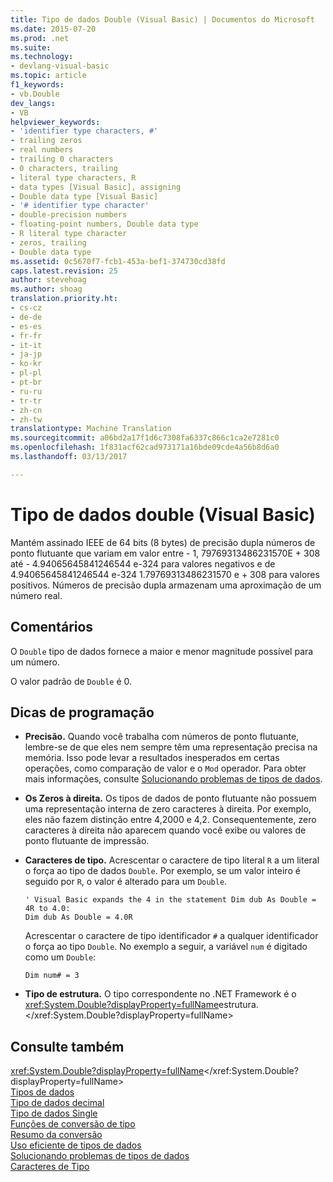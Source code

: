 ```yaml
---
title: Tipo de dados Double (Visual Basic) | Documentos do Microsoft
ms.date: 2015-07-20
ms.prod: .net
ms.suite: 
ms.technology:
- devlang-visual-basic
ms.topic: article
f1_keywords:
- vb.Double
dev_langs:
- VB
helpviewer_keywords:
- 'identifier type characters, #'
- trailing zeros
- real numbers
- trailing 0 characters
- 0 characters, trailing
- literal type characters, R
- data types [Visual Basic], assigning
- Double data type [Visual Basic]
- '# identifier type character'
- double-precision numbers
- floating-point numbers, Double data type
- R literal type character
- zeros, trailing
- Double data type
ms.assetid: 0c5670f7-fcb1-453a-bef1-374730cd38fd
caps.latest.revision: 25
author: stevehoag
ms.author: shoag
translation.priority.ht:
- cs-cz
- de-de
- es-es
- fr-fr
- it-it
- ja-jp
- ko-kr
- pl-pl
- pt-br
- ru-ru
- tr-tr
- zh-cn
- zh-tw
translationtype: Machine Translation
ms.sourcegitcommit: a06bd2a17f1d6c7308fa6337c866c1ca2e7281c0
ms.openlocfilehash: 1f831acf62cad973171a16bde09cde4a56b8d6a0
ms.lasthandoff: 03/13/2017

---
```

# <a name="double-data-type-visual-basic"></a>Tipo de dados double (Visual Basic)
Mantém assinado IEEE de 64 bits (8 bytes) de precisão dupla números de ponto flutuante que variam em valor entre - 1, 79769313486231570E + 308 até - 4.94065645841246544 e-324 para valores negativos e de 4.94065645841246544 e-324 1.79769313486231570 e + 308 para valores positivos. Números de precisão dupla armazenam uma aproximação de um número real.  
  
## <a name="remarks"></a>Comentários  
 O `Double` tipo de dados fornece a maior e menor magnitude possível para um número.  
  
 O valor padrão de `Double` é 0.  
  
## <a name="programming-tips"></a>Dicas de programação  
  
-   **Precisão.** Quando você trabalha com números de ponto flutuante, lembre-se de que eles nem sempre têm uma representação precisa na memória. Isso pode levar a resultados inesperados em certas operações, como comparação de valor e o `Mod` operador. Para obter mais informações, consulte [Solucionando problemas de tipos de dados](../../../visual-basic/programming-guide/language-features/data-types/troubleshooting-data-types.md).  
  
-   **Os Zeros à direita.** Os tipos de dados de ponto flutuante não possuem uma representação interna de zero caracteres à direita. Por exemplo, eles não fazem distinção entre 4,2000 e 4,2. Consequentemente, zero caracteres à direita não aparecem quando você exibe ou valores de ponto flutuante de impressão.  
  
-   **Caracteres de tipo.** Acrescentar o caractere de tipo literal `R` a um literal o força ao tipo de dados `Double`. Por exemplo, se um valor inteiro é seguido por `R`, o valor é alterado para um `Double`.  
  
    ```  
    ' Visual Basic expands the 4 in the statement Dim dub As Double = 4R to 4.0:  
    Dim dub As Double = 4.0R  
    ```  
  
     Acrescentar o caractere de tipo identificador `#` a qualquer identificador o força ao tipo `Double`. No exemplo a seguir, a variável `num` é digitado como um `Double`:  
  
    ```  
    Dim num# = 3  
    ```  
  
-   **Tipo de estrutura.** O tipo correspondente no .NET Framework é o <xref:System.Double?displayProperty=fullName>estrutura.</xref:System.Double?displayProperty=fullName>  
  
## <a name="see-also"></a>Consulte também  
 <xref:System.Double?displayProperty=fullName></xref:System.Double?displayProperty=fullName>   
 [Tipos de dados](../../../visual-basic/language-reference/data-types/data-type-summary.md)   
 [Tipo de dados decimal](../../../visual-basic/language-reference/data-types/decimal-data-type.md)   
 [Tipo de dados Single](../../../visual-basic/language-reference/data-types/single-data-type.md)   
 [Funções de conversão de tipo](../../../visual-basic/language-reference/functions/type-conversion-functions.md)   
 [Resumo da conversão](../../../visual-basic/language-reference/keywords/conversion-summary.md)   
 [Uso eficiente de tipos de dados](../../../visual-basic/programming-guide/language-features/data-types/efficient-use-of-data-types.md)   
 [Solucionando problemas de tipos de dados](../../../visual-basic/programming-guide/language-features/data-types/troubleshooting-data-types.md)   
 [Caracteres de Tipo](../../../visual-basic/programming-guide/language-features/data-types/type-characters.md)
